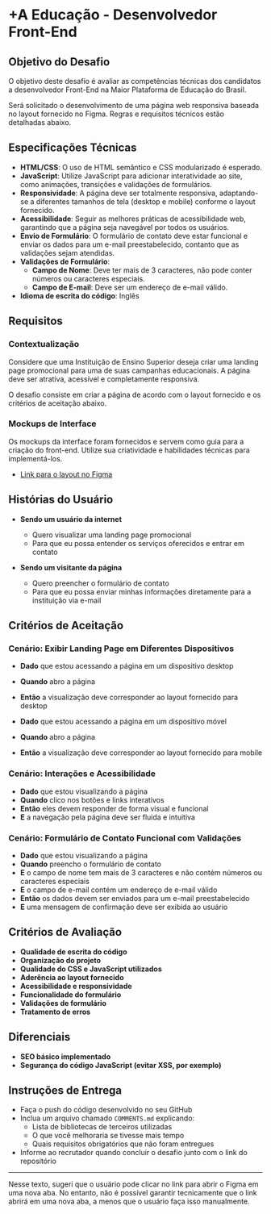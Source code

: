 # +A Educação - Desenvolvedor Front-End

## Objetivo do Desafio

O objetivo deste desafio é avaliar as competências técnicas dos candidatos a desenvolvedor Front-End na Maior Plataforma de Educação do Brasil.

Será solicitado o desenvolvimento de uma página web responsiva baseada no layout fornecido no Figma. Regras e requisitos técnicos estão detalhadas abaixo.

## Especificações Técnicas

- **HTML/CSS**: O uso de HTML semântico e CSS modularizado é esperado. 
- **JavaScript**: Utilize JavaScript para adicionar interatividade ao site, como animações, transições e validações de formulários.
- **Responsividade**: A página deve ser totalmente responsiva, adaptando-se a diferentes tamanhos de tela (desktop e mobile) conforme o layout fornecido.
- **Acessibilidade**: Seguir as melhores práticas de acessibilidade web, garantindo que a página seja navegável por todos os usuários.
- **Envio de Formulário**: O formulário de contato deve estar funcional e enviar os dados para um e-mail preestabelecido, contanto que as validações sejam atendidas.
- **Validações de Formulário**:
  - **Campo de Nome**: Deve ter mais de 3 caracteres, não pode conter números ou caracteres especiais.
  - **Campo de E-mail**: Deve ser um endereço de e-mail válido.
- **Idioma de escrita do código**: Inglês

## Requisitos

### Contextualização

Considere que uma Instituição de Ensino Superior deseja criar uma landing page promocional para uma de suas campanhas educacionais. A página deve ser atrativa, acessível e completamente responsiva.

O desafio consiste em criar a página de acordo com o layout fornecido e os critérios de aceitação abaixo.

### Mockups de Interface

Os mockups da interface foram fornecidos e servem como guia para a criação do front-end. Utilize sua criatividade e habilidades técnicas para implementá-los.

- [Link para o layout no Figma](https://www.figma.com/design/tVVM84kkTzHuo7ZpWz9Zxl/LP-DEVS?node-id=3-1042&node-type=FRAME&t=zBOTwbyY5Ew6AHbR-0)

## Histórias do Usuário

- **Sendo um usuário da internet**
  - Quero visualizar uma landing page promocional
  - Para que eu possa entender os serviços oferecidos e entrar em contato

- **Sendo um visitante da página**
  - Quero preencher o formulário de contato
  - Para que eu possa enviar minhas informações diretamente para a instituição via e-mail

## Critérios de Aceitação

### Cenário: Exibir Landing Page em Diferentes Dispositivos

- **Dado** que estou acessando a página em um dispositivo desktop
- **Quando** abro a página
- **Então** a visualização deve corresponder ao layout fornecido para desktop

- **Dado** que estou acessando a página em um dispositivo móvel
- **Quando** abro a página
- **Então** a visualização deve corresponder ao layout fornecido para mobile

### Cenário: Interações e Acessibilidade

- **Dado** que estou visualizando a página
- **Quando** clico nos botões e links interativos
- **Então** eles devem responder de forma visual e funcional
- **E** a navegação pela página deve ser fluida e intuitiva

### Cenário: Formulário de Contato Funcional com Validações

- **Dado** que estou visualizando a página
- **Quando** preencho o formulário de contato
- **E** o campo de nome tem mais de 3 caracteres e não contém números ou caracteres especiais
- **E** o campo de e-mail contém um endereço de e-mail válido
- **Então** os dados devem ser enviados para um e-mail preestabelecido
- **E** uma mensagem de confirmação deve ser exibida ao usuário

## Critérios de Avaliação

- **Qualidade de escrita do código**
- **Organização do projeto**
- **Qualidade do CSS e JavaScript utilizados**
- **Aderência ao layout fornecido**
- **Acessibilidade e responsividade**
- **Funcionalidade do formulário**
- **Validações de formulário**
- **Tratamento de erros**

## Diferenciais

- **SEO básico implementado**
- **Segurança do código JavaScript (evitar XSS, por exemplo)**

## Instruções de Entrega

- Faça o push do código desenvolvido no seu GitHub
- Inclua um arquivo chamado `COMMENTS.md` explicando:
  - Lista de bibliotecas de terceiros utilizadas
  - O que você melhoraria se tivesse mais tempo
  - Quais requisitos obrigatórios que não foram entregues
- Informe ao recrutador quando concluir o desafio junto com o link do repositório

---

Nesse texto, sugeri que o usuário pode clicar no link para abrir o Figma em uma nova aba. No entanto, não é possível garantir tecnicamente que o link abrirá em uma nova aba, a menos que o usuário faça isso manualmente.
